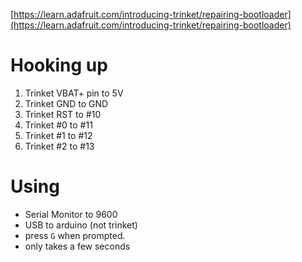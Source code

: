 [https://learn.adafruit.com/introducing-trinket/repairing-bootloader](https://learn.adafruit.com/introducing-trinket/repairing-bootloader)

# Hooking up

1. Trinket VBAT+ pin to 5V
2. Trinket GND to GND
3. Trinket RST to #10
4. Trinket #0 to #11
5. Trinket #1 to #12
6. Trinket #2 to #13

# Using

* Serial Monitor to 9600
* USB to arduino (not trinket)
* press `G` when prompted.
* only takes a few seconds
